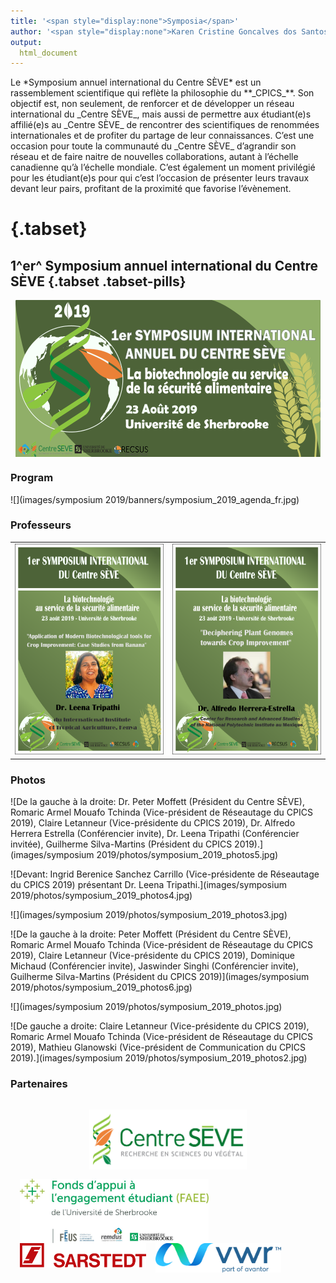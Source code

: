 ```yaml
---
title: '<span style="display:none">Symposia</span>'
author: '<span style="display:none">Karen Cristine Goncalves dos Santos</span>'
output:
  html_document
---
```



<style>
.main-container { width: 1200px}
</style>
<head>
<link rel="apple-touch-icon" sizes="180x180" href="/apple-touch-icon.png">
<link rel="icon" type="image/png" sizes="32x32" href="/favicon-32x32.png">
<link rel="icon" type="image/png" sizes="16x16" href="/favicon-16x16.png">
<link rel="manifest" href="/site.webmanifest">
<link rel="mask-icon" href="/safari-pinned-tab.svg" color="#5bbad5">
<meta name="msapplication-TileColor" content="#da532c">
<meta name="theme-color" content="#ffffff">
<meta charset="utf-8">
<meta name="viewport" content="width=device-width, initial-scale=1">

<link rel="stylesheet" href="./symposium_style.css">

</head>


<div class="row">


 <p> Le *Symposium annuel international du Centre SÈVE* est un rassemblement scientifique qui reflète la philosophie du **_CPICS_**. Son objectif est, non seulement, de renforcer et de développer un réseau international du _Centre SÈVE_, mais aussi de permettre aux étudiant(e)s affilié(e)s au _Centre SÈVE_ de rencontrer des scientifiques de renommées internationales et de profiter du partage de leur connaissances. C’est une occasion pour toute la communauté du _Centre SÈVE_ d’agrandir son réseau et de faire naitre de nouvelles collaborations, autant à l’échelle canadienne qu’à l’échelle mondiale. C’est également un moment privilégié pour les étudiant(e)s pour qui c’est l’occasion de présenter leurs travaux devant leur pairs, profitant de la proximité que favorise l’évènement. </p> 
</div>


# {.tabset}

##   **1^er^ Symposium annuel international du Centre SÈVE** {.tabset .tabset-pills}

<div class="row" align="center">

  <img src="images/symposium 2019/banners/symposium_2019_banner_fr.jpg" style=" display: block;  margin-left: auto;  margin-right: auto;">
</div>


### Program 

<div class="row">
![](images/symposium 2019/banners/symposium_2019_agenda_fr.jpg)
</div>

### Professeurs

<div class="row">
<table style=" display: block;  margin-left: auto;  margin-right: auto;">
<tr>
<td>
  <img src="images/symposium 2019/banners/symposium_2019_leena_fr.jpg" style="width: 50em;border-bottom:5px">
</td>
<td>
  <img src="images/symposium 2019/banners/symposium_2019_herrerra_fr.jpg" style="width: 50em;">
</td>
</tr>
<table>
</div>

### Photos

<div class="col-md-6">
![De la gauche à la droite: Dr. Peter Moffett (Président du Centre SÈVE), Romaric Armel Mouafo Tchinda (Vice-président de Réseautage du CPICS 2019), Claire Letanneur (Vice-présidente du CPICS 2019), Dr. Alfredo Herrera Estrella (Conférencier invite), Dr. Leena Tripathi (Conférencier invitée), Guilherme Silva-Martins (Président du CPICS 2019).](images/symposium 2019/photos/symposium_2019_photos5.jpg)

![Devant: Ingrid Berenice Sanchez Carrillo (Vice-présidente de Réseautage du CPICS 2019) présentant Dr. Leena Tripathi.](images/symposium 2019/photos/symposium_2019_photos4.jpg)

![](images/symposium 2019/photos/symposium_2019_photos3.jpg)
</div>

<div class="col-md-6">

![De la gauche à la droite: Peter Moffett (Président du Centre SÈVE), Romaric Armel Mouafo Tchinda (Vice-président de Réseautage du CPICS 2019), Claire Letanneur (Vice-présidente du CPICS 2019), Dominique Michaud (Conférencier invite), Jaswinder Singhi (Conférencier invite), Guilherme Silva-Martins (Président du CPICS 2019)](images/symposium 2019/photos/symposium_2019_photos6.jpg)

![](images/symposium 2019/photos/symposium_2019_photos.jpg)

![De gauche a droite: Claire Letanneur (Vice-présidente du CPICS 2019), Romaric Armel Mouafo Tchinda (Vice-président de Réseautage du CPICS 2019), Mathieu Glanowski (Vice-président de Communication du CPICS 2019).](images/symposium 2019/photos/symposium_2019_photos2.jpg)

</div>

### Partenaires

<center>
<img style="display:block; padding:15px; width: 50%" src="images/logos/centre_seve.png" onclick="myFunction('http://centreseve.recherche.usherbrooke.ca/fr')">
</center>

<img style="display:inline; float:left; padding-left:15px; width: 60%" src="images/symposium 2019/sponsors/image.png" onclick="myFunction('https://www.usherbrooke.ca/etudiants/vie-etudiante/financement-pour-les-activites-etudiantes/fonds-dappui-a-lengagement-etudiant/')">

<img style="display:inline;  float:left; padding-left:15px; padding-bottom: 20px; width: 40%" src="images/symposium 2019/sponsors/sarsted.png" onclick="myFunction('https://www.sarstedt.com/fr/accueil/')">

<img style="display:inline;  float:left; padding-left:15px; width: 40%" src="images/symposium 2019/sponsors/vwr_2.png" onclick="myFunction('https://ca.vwr.com/store/')">


<script>
function myFunction(x) {
  location.replace(x)
}
</script>